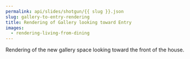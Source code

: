 ```yaml
---
permalink: api/slides/shotgun/{{ slug }}.json
slug: gallery-to-entry-rendering
title: Rendering of Gallery looking toward Entry
images:
  - rendering-living-from-dining
---
```

Rendering of the new gallery space looking toward the front of the house.